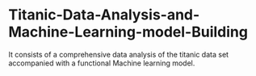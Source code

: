 # Titanic-Data-Analysis-and-Machine-Learning-model-Building
It consists of a comprehensive data analysis of the titanic data set accompanied with a functional Machine learning model.
